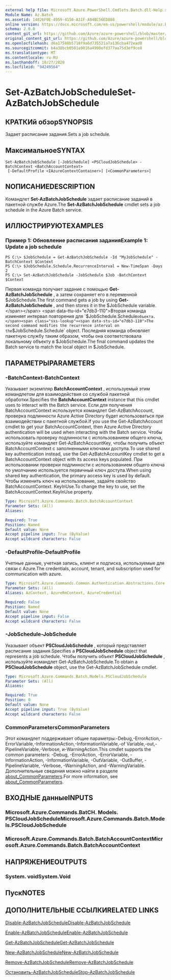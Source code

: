 ```yaml
---
external help file: Microsoft.Azure.PowerShell.Cmdlets.Batch.dll-Help.xml
Module Name: Az.Batch
ms.assetid: 14026F0E-4959-4150-A31F-A94BC56ED808
online version: https://docs.microsoft.com/en-us/powershell/module/az.batch/set-azbatchjobschedule
schema: 2.0.0
content_git_url: https://github.com/Azure/azure-powershell/blob/master/src/Batch/Batch/help/Set-AzBatchJobSchedule.md
original_content_git_url: https://github.com/Azure/azure-powershell/blob/master/src/Batch/Batch/help/Set-AzBatchJobSchedule.md
ms.openlocfilehash: d6a17588b5718f9a6d735521a7a136cba472ead0
ms.sourcegitcommit: b4a38bcb0501a9016a4998efd377aa75d3ef9ce8
ms.translationtype: MT
ms.contentlocale: ru-RU
ms.lasthandoff: 10/27/2020
ms.locfileid: "94249564"
---
```

# <span data-ttu-id="e7db3-101">Set-AzBatchJobSchedule</span><span class="sxs-lookup"><span data-stu-id="e7db3-101">Set-AzBatchJobSchedule</span></span>

## <span data-ttu-id="e7db3-102">КРАТКИй обзор</span><span class="sxs-lookup"><span data-stu-id="e7db3-102">SYNOPSIS</span></span>
<span data-ttu-id="e7db3-103">Задает расписание задания.</span><span class="sxs-lookup"><span data-stu-id="e7db3-103">Sets a job schedule.</span></span>

## <span data-ttu-id="e7db3-104">Максимальное</span><span class="sxs-lookup"><span data-stu-id="e7db3-104">SYNTAX</span></span>

```
Set-AzBatchJobSchedule [-JobSchedule] <PSCloudJobSchedule> -BatchContext <BatchAccountContext>
 [-DefaultProfile <IAzureContextContainer>] [<CommonParameters>]
```

## <span data-ttu-id="e7db3-105">NОПИСАНИЕ</span><span class="sxs-lookup"><span data-stu-id="e7db3-105">DESCRIPTION</span></span>
<span data-ttu-id="e7db3-106">Командлет **Set-AzBatchJobSchedule** задает расписание заданий в пакетной службе Azure.</span><span class="sxs-lookup"><span data-stu-id="e7db3-106">The **Set-AzBatchJobSchedule** cmdlet sets a job schedule in the Azure Batch service.</span></span>

## <span data-ttu-id="e7db3-107">ИЛЛЮСТРИРУЮТ</span><span class="sxs-lookup"><span data-stu-id="e7db3-107">EXAMPLES</span></span>

### <span data-ttu-id="e7db3-108">Пример 1: Обновление расписания задания</span><span class="sxs-lookup"><span data-stu-id="e7db3-108">Example 1: Update a job schedule</span></span>
```
PS C:\> $JobSchedule = Get-AzBatchJobSchedule -Id "MyJobSchedule" -BatchContext $Context
PS C:\> $JobSchedule.Schedule.RecurrenceInterval = New-TimeSpan -Days 2
PS C:\> Set-AzBatchJobSchedule -JobSchedule $Job -BatchContext $Context
```

<span data-ttu-id="e7db3-109">Первая команда получает задание с помощью **Get-AzBatchJobSchedule** , а затем сохраняет его в переменной $JobSchedule.</span><span class="sxs-lookup"><span data-stu-id="e7db3-109">The first command gets a job by using **Get-AzBatchJobSchedule** , and then stores it in the $JobSchedule variable.</span></span>
<span data-ttu-id="e7db3-110">Вторая команда изменяет интервал повторения для `$JobSchedule.Schedule` объекта.</span><span class="sxs-lookup"><span data-stu-id="e7db3-110">The second command modifies the recurrence interval on the `$JobSchedule.Schedule` object.</span></span>
<span data-ttu-id="e7db3-111">Последняя команда обновляет пакетную службу таким образом, чтобы она соответствовала локальному объекту в $JobSchedule.</span><span class="sxs-lookup"><span data-stu-id="e7db3-111">The final command updates the Batch service to match the local object in $JobSchedule.</span></span>

## <span data-ttu-id="e7db3-112">ПАРАМЕТРЫ</span><span class="sxs-lookup"><span data-stu-id="e7db3-112">PARAMETERS</span></span>

### <span data-ttu-id="e7db3-113">-BatchContext</span><span class="sxs-lookup"><span data-stu-id="e7db3-113">-BatchContext</span></span>
<span data-ttu-id="e7db3-114">Указывает экземпляр **BatchAccountContext** , используемый этим командлетом для взаимодействия со службой пакетной обработки.</span><span class="sxs-lookup"><span data-stu-id="e7db3-114">Specifies the **BatchAccountContext** instance that this cmdlet uses to interact with the Batch service.</span></span>
<span data-ttu-id="e7db3-115">Если для получения BatchAccountContext используется командлет Get-AzBatchAccount, проверка подлинности Azure Active Directory будет использоваться при взаимодействии с пакетной службой.</span><span class="sxs-lookup"><span data-stu-id="e7db3-115">If you use the Get-AzBatchAccount cmdlet to get your BatchAccountContext, then Azure Active Directory authentication will be used when interacting with the Batch service.</span></span> <span data-ttu-id="e7db3-116">Чтобы использовать проверку подлинности с использованием общего ключа, используйте командлет Get-AzBatchAccountKey, чтобы получить объект BatchAccountContext с заполненными ключами доступа.</span><span class="sxs-lookup"><span data-stu-id="e7db3-116">To use shared key authentication instead, use the Get-AzBatchAccountKey cmdlet to get a BatchAccountContext object with its access keys populated.</span></span> <span data-ttu-id="e7db3-117">При использовании проверки подлинности с использованием общего ключа по умолчанию используется первичный ключ доступа.</span><span class="sxs-lookup"><span data-stu-id="e7db3-117">When using shared key authentication, the primary access key is used by default.</span></span> <span data-ttu-id="e7db3-118">Чтобы изменить ключ на использование, задайте свойство BatchAccountContext. KeyInUse.</span><span class="sxs-lookup"><span data-stu-id="e7db3-118">To change the key to use, set the BatchAccountContext.KeyInUse property.</span></span>

```yaml
Type: Microsoft.Azure.Commands.Batch.BatchAccountContext
Parameter Sets: (All)
Aliases:

Required: True
Position: Named
Default value: None
Accept pipeline input: True (ByValue)
Accept wildcard characters: False
```

### <span data-ttu-id="e7db3-119">-DefaultProfile</span><span class="sxs-lookup"><span data-stu-id="e7db3-119">-DefaultProfile</span></span>
<span data-ttu-id="e7db3-120">Учетные данные, учетная запись, клиент и подписка, используемые для связи с Azure.</span><span class="sxs-lookup"><span data-stu-id="e7db3-120">The credentials, account, tenant, and subscription used for communication with azure.</span></span>

```yaml
Type: Microsoft.Azure.Commands.Common.Authentication.Abstractions.Core.IAzureContextContainer
Parameter Sets: (All)
Aliases: AzContext, AzureRmContext, AzureCredential

Required: False
Position: Named
Default value: None
Accept pipeline input: False
Accept wildcard characters: False
```

### <span data-ttu-id="e7db3-121">-JobSchedule</span><span class="sxs-lookup"><span data-stu-id="e7db3-121">-JobSchedule</span></span>
<span data-ttu-id="e7db3-122">Указывает объект **PSCloudJobSchedule** , который представляет расписание задания.</span><span class="sxs-lookup"><span data-stu-id="e7db3-122">Specifies a **PSCloudJobSchedule** object that represents a job schedule.</span></span>
<span data-ttu-id="e7db3-123">Чтобы получить объект **PSCloudJobSchedule** , используйте командлет Get-AzBatchJobSchedule.</span><span class="sxs-lookup"><span data-stu-id="e7db3-123">To obtain a **PSCloudJobSchedule** object, use the Get-AzBatchJobSchedule cmdlet.</span></span>

```yaml
Type: Microsoft.Azure.Commands.Batch.Models.PSCloudJobSchedule
Parameter Sets: (All)
Aliases:

Required: True
Position: 0
Default value: None
Accept pipeline input: True (ByValue)
Accept wildcard characters: False
```

### <span data-ttu-id="e7db3-124">CommonParameters</span><span class="sxs-lookup"><span data-stu-id="e7db3-124">CommonParameters</span></span>
<span data-ttu-id="e7db3-125">Этот командлет поддерживает общие параметры:-Debug,-ErrorAction,-ErrorVariable,-InformationAction,-InformationVariable,-of Variable,-out,-PipelineVariable,-Verbose, и-WarningAction.</span><span class="sxs-lookup"><span data-stu-id="e7db3-125">This cmdlet supports the common parameters: -Debug, -ErrorAction, -ErrorVariable, -InformationAction, -InformationVariable, -OutVariable, -OutBuffer, -PipelineVariable, -Verbose, -WarningAction, and -WarningVariable.</span></span> <span data-ttu-id="e7db3-126">Дополнительные сведения можно найти в разделе [about_CommonParameters](http://go.microsoft.com/fwlink/?LinkID=113216).</span><span class="sxs-lookup"><span data-stu-id="e7db3-126">For more information, see [about_CommonParameters](http://go.microsoft.com/fwlink/?LinkID=113216).</span></span>

## <span data-ttu-id="e7db3-127">ВХОДНЫЕ данные</span><span class="sxs-lookup"><span data-stu-id="e7db3-127">INPUTS</span></span>

### <span data-ttu-id="e7db3-128">Microsoft.Azure.Commands.BatCH. Models. PSCloudJobSchedule</span><span class="sxs-lookup"><span data-stu-id="e7db3-128">Microsoft.Azure.Commands.Batch.Models.PSCloudJobSchedule</span></span>

### <span data-ttu-id="e7db3-129">Microsoft.Azure.Commands.Batch.BatchAccountContext</span><span class="sxs-lookup"><span data-stu-id="e7db3-129">Microsoft.Azure.Commands.Batch.BatchAccountContext</span></span>

## <span data-ttu-id="e7db3-130">НАПРЯЖЕНИЕ</span><span class="sxs-lookup"><span data-stu-id="e7db3-130">OUTPUTS</span></span>

### <span data-ttu-id="e7db3-131">System. void</span><span class="sxs-lookup"><span data-stu-id="e7db3-131">System.Void</span></span>

## <span data-ttu-id="e7db3-132">Пуск</span><span class="sxs-lookup"><span data-stu-id="e7db3-132">NOTES</span></span>

## <span data-ttu-id="e7db3-133">ДОПОЛНИТЕЛЬНЫЕ ССЫЛКИ</span><span class="sxs-lookup"><span data-stu-id="e7db3-133">RELATED LINKS</span></span>

[<span data-ttu-id="e7db3-134">Disable-AzBatchJobSchedule</span><span class="sxs-lookup"><span data-stu-id="e7db3-134">Disable-AzBatchJobSchedule</span></span>](./Disable-AzBatchJobSchedule.md)

[<span data-ttu-id="e7db3-135">Enable-AzBatchJobSchedule</span><span class="sxs-lookup"><span data-stu-id="e7db3-135">Enable-AzBatchJobSchedule</span></span>](./Enable-AzBatchJobSchedule.md)

[<span data-ttu-id="e7db3-136">Get-AzBatchJobSchedule</span><span class="sxs-lookup"><span data-stu-id="e7db3-136">Get-AzBatchJobSchedule</span></span>](./Get-AzBatchJobSchedule.md)

[<span data-ttu-id="e7db3-137">New-AzBatchJobSchedule</span><span class="sxs-lookup"><span data-stu-id="e7db3-137">New-AzBatchJobSchedule</span></span>](./New-AzBatchJobSchedule.md)

[<span data-ttu-id="e7db3-138">Remove-AzBatchJobSchedule</span><span class="sxs-lookup"><span data-stu-id="e7db3-138">Remove-AzBatchJobSchedule</span></span>](./Remove-AzBatchJobSchedule.md)

[<span data-ttu-id="e7db3-139">Остановить-AzBatchJobSchedule</span><span class="sxs-lookup"><span data-stu-id="e7db3-139">Stop-AzBatchJobSchedule</span></span>](./Stop-AzBatchJobSchedule.md)


